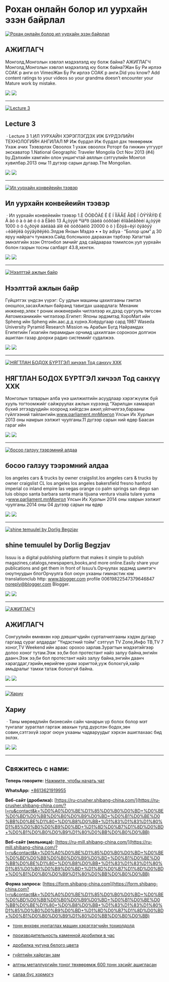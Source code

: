 # Рохан онлайн болор ил уурхайн эзэн байрлал

<a href="https://swt.shibang-china.com/?l=ru&img&k=%D0%A0%D0%BE%D1%85%D0%B0%D0%BD+%D0%BE%D0%BD%D0%BB%D0%B0%D0%B9%D0%BD+%D0%B1%D0%BE%D0%BB%D0%BE%D1%80+%D0%B8%D0%BB+%D1%83%D1%83%D1%80%D1%85%D0%B0%D0%B9%D0%BD+%D1%8D%D0%B7%D1%8D%D0%BD+%D0%B1%D0%B0%D0%B9%D1%80%D0%BB%D0%B0%D0%BB" target="_blank">![Рохан онлайн болор ил уурхайн эзэн байрлал](http://static.shibang-china.com/all-800x300/470.jpg)</a>

## АЖИГЛАГЧ
Монголд,Монголын хэвлэл мэдээлэлд юу болж байна? АЖИГЛАГЧ Монголд,Монголын хэвлэл мэдээлэлд юу болж байна?Жан Бу Ри ирлээ СОАК р анги on VimeoЖан Бу Ри ирлээ СОАК р анги.Did you know? Add content ratings to your videos so your grandma doesn’t encounter your Mature work by mistake.


<a href="https://whatsapp.shibangsoft.com/WhatsApp.php" target="_blank" title="WhatsApp">![](http://static.shibang-china.com/icon/whatsapp.png)</a> <a href="https://swt.shibang-china.com/?l=ru&icon&k=%D0%A0%D0%BE%D1%85%D0%B0%D0%BD+%D0%BE%D0%BD%D0%BB%D0%B0%D0%B9%D0%BD+%D0%B1%D0%BE%D0%BB%D0%BE%D1%80+%D0%B8%D0%BB+%D1%83%D1%83%D1%80%D1%85%D0%B0%D0%B9%D0%BD+%D1%8D%D0%B7%D1%8D%D0%BD+%D0%B1%D0%B0%D0%B9%D1%80%D0%BB%D0%B0%D0%BB" target="_blank">![](http://static.shibang-china.com/icon/chat-ru.png)</a>

---

<a href="https://swt.shibang-china.com/?l=ru&img&k=%D0%A0%D0%BE%D1%85%D0%B0%D0%BD+%D0%BE%D0%BD%D0%BB%D0%B0%D0%B9%D0%BD+%D0%B1%D0%BE%D0%BB%D0%BE%D1%80+%D0%B8%D0%BB+%D1%83%D1%83%D1%80%D1%85%D0%B0%D0%B9%D0%BD+%D1%8D%D0%B7%D1%8D%D0%BD+%D0%B1%D0%B0%D0%B9%D1%80%D0%BB%D0%B0%D0%BB" target="_blank">![Lecture 3](http://static.shibang-china.com/all-800x300/787.jpg)</a>

## Lecture 3
&nbsp;&#0183;&#32;Lecture 3 1.ИЛ УУРХАЙН ХЭРЭГЛЭГДЭХ ИЖ БҮРДЭЛИЙН ТЕХНОЛОГИЙН АНГИЛАЛ № Иж бүрдэл Иж бүрдэл дэх төхөөрөмж Ухаж ачих Тээвэрлэх Овоолох 1 ухаж овоолох Роторт ба гинжин утгуурт экскаватор 1.National Geographic Traveler Mongolia Oct Nov 2013 (#4) by.Дэлхийн хамгийн олон уншигчтай аяллын сэтгүүлийн Монгол хувилбар.2013 оны 11 дүгээр сарын дугаар.The Mongolian.


<a href="https://whatsapp.shibangsoft.com/WhatsApp.php" target="_blank" title="WhatsApp">![](http://static.shibang-china.com/icon/whatsapp.png)</a> <a href="https://swt.shibang-china.com/?l=ru&icon&k=%D0%A0%D0%BE%D1%85%D0%B0%D0%BD+%D0%BE%D0%BD%D0%BB%D0%B0%D0%B9%D0%BD+%D0%B1%D0%BE%D0%BB%D0%BE%D1%80+%D0%B8%D0%BB+%D1%83%D1%83%D1%80%D1%85%D0%B0%D0%B9%D0%BD+%D1%8D%D0%B7%D1%8D%D0%BD+%D0%B1%D0%B0%D0%B9%D1%80%D0%BB%D0%B0%D0%BB" target="_blank">![](http://static.shibang-china.com/icon/chat-ru.png)</a>

---

<a href="https://swt.shibang-china.com/?l=ru&img&k=%D0%A0%D0%BE%D1%85%D0%B0%D0%BD+%D0%BE%D0%BD%D0%BB%D0%B0%D0%B9%D0%BD+%D0%B1%D0%BE%D0%BB%D0%BE%D1%80+%D0%B8%D0%BB+%D1%83%D1%83%D1%80%D1%85%D0%B0%D0%B9%D0%BD+%D1%8D%D0%B7%D1%8D%D0%BD+%D0%B1%D0%B0%D0%B9%D1%80%D0%BB%D0%B0%D0%BB" target="_blank">![Ил уурхайн конвейеийн тээвэр](http://static.shibang-china.com/all-800x300/981.jpg)</a>

## Ил уурхайн конвейеийн тээвэр
&nbsp;&#0183;&#32;Ил уурхайн конвейеийн тээвэр 1.&#200; &#211;&#211;&#208;&#213;&#192;&#201; &#202; &#203; &#205; &#206;&#205;&#194;&#197;&#201; &#197;&#208;&#200; &#205; &#210;&#221;&#221;&#194;&#221;&#208; &#201; &#196; &#226;&#243; &#243; &#224; &#242; &#224;&#235; &#243; &#243; &#228; &#203;&#229;&#234;&#246; 13 &#193;&#191;&#242;&#253;&#253;&#235; &#186;&#237;&#228;&#186;&#240; (&#228;&#224;&#235;&#228; &#243;&#243;&#240;&#245;&#224;&#233;&#237; &#234;&#238;&#237;&#226;&#229;&#233;&#229;&#240;&#232;&#233;&#237; &#225;&#191;&#242;&#253;&#253;&#235; 1000 &#242; &#246; &#245;&#191;&#240;&#242;&#253;&#235; &#225;&#224;&#233;&#228;&#224;&#227; &#225;&#238;&#235; &#232;&#235; &#243;&#243;&#240;&#245;&#224;&#233;&#237;&#245; 20000 &#242; &#246; ) &#200;&#245;&#253;&#226;&#247;&#235;&#253;&#237; &#245;&#253;&#226;&#242;&#253;&#253; &#247;&#232;&#227;&#235;&#253;&#235;&#228; &#242;&#253;&#253;&#226;&#253;&#240;&#235;&#253;&#235;&#242;.Элдэв Янзын Мэдээ • • by adiya&nbsp;&#0183;&#32;“Болор цом” д 30 яруу найрагч тунажээ.Сайд болсныхоо дараахан тэрбээр Хатагтай эмнэлгийн эзэн Отгонбол эмчийг дэд сайдаараа томилсон.уул уурхайн болон газрын тосны салбарт 43.8,хєнгєн.


<a href="https://whatsapp.shibangsoft.com/WhatsApp.php" target="_blank" title="WhatsApp">![](http://static.shibang-china.com/icon/whatsapp.png)</a> <a href="https://swt.shibang-china.com/?l=ru&icon&k=%D0%A0%D0%BE%D1%85%D0%B0%D0%BD+%D0%BE%D0%BD%D0%BB%D0%B0%D0%B9%D0%BD+%D0%B1%D0%BE%D0%BB%D0%BE%D1%80+%D0%B8%D0%BB+%D1%83%D1%83%D1%80%D1%85%D0%B0%D0%B9%D0%BD+%D1%8D%D0%B7%D1%8D%D0%BD+%D0%B1%D0%B0%D0%B9%D1%80%D0%BB%D0%B0%D0%BB" target="_blank">![](http://static.shibang-china.com/icon/chat-ru.png)</a>

---

<a href="https://swt.shibang-china.com/?l=ru&img&k=%D0%A0%D0%BE%D1%85%D0%B0%D0%BD+%D0%BE%D0%BD%D0%BB%D0%B0%D0%B9%D0%BD+%D0%B1%D0%BE%D0%BB%D0%BE%D1%80+%D0%B8%D0%BB+%D1%83%D1%83%D1%80%D1%85%D0%B0%D0%B9%D0%BD+%D1%8D%D0%B7%D1%8D%D0%BD+%D0%B1%D0%B0%D0%B9%D1%80%D0%BB%D0%B0%D0%BB" target="_blank">![Нээлттэй ажлын байр](http://static.shibang-china.com/all-800x300/866.jpg)</a>

## Нээлттэй ажлын байр
Гүйцэтгэх үндсэн үүрэг: Су удлын машины цахилгааны гэмтэл оношлох,засахАжлын байранд тавигдах шаардлага: Механик инженер,элек т роник инженерийн чиглэлээр их,дээд сургууль төгссөн Автомеханикийн чиглэлээр.Египет: Японы эрдэмтэд XopoMart ийн Spheng ийн Spheng ийн.аас.д д хүрнэ.Хоёрдугаар сард 1987 Waseda University Pyramid Research Mission нь Арабын Бүгд Найрамдах Египетийн Гизагийн пирамидын орчимд цахилгаан соронзон долгион ашиглан газар доорхи радио системийг судалжээ.


<a href="https://whatsapp.shibangsoft.com/WhatsApp.php" target="_blank" title="WhatsApp">![](http://static.shibang-china.com/icon/whatsapp.png)</a> <a href="https://swt.shibang-china.com/?l=ru&icon&k=%D0%A0%D0%BE%D1%85%D0%B0%D0%BD+%D0%BE%D0%BD%D0%BB%D0%B0%D0%B9%D0%BD+%D0%B1%D0%BE%D0%BB%D0%BE%D1%80+%D0%B8%D0%BB+%D1%83%D1%83%D1%80%D1%85%D0%B0%D0%B9%D0%BD+%D1%8D%D0%B7%D1%8D%D0%BD+%D0%B1%D0%B0%D0%B9%D1%80%D0%BB%D0%B0%D0%BB" target="_blank">![](http://static.shibang-china.com/icon/chat-ru.png)</a>

---

<a href="https://swt.shibang-china.com/?l=ru&img&k=%D0%A0%D0%BE%D1%85%D0%B0%D0%BD+%D0%BE%D0%BD%D0%BB%D0%B0%D0%B9%D0%BD+%D0%B1%D0%BE%D0%BB%D0%BE%D1%80+%D0%B8%D0%BB+%D1%83%D1%83%D1%80%D1%85%D0%B0%D0%B9%D0%BD+%D1%8D%D0%B7%D1%8D%D0%BD+%D0%B1%D0%B0%D0%B9%D1%80%D0%BB%D0%B0%D0%BB" target="_blank">![НЯГТЛАН БОДОХ БҮРТГЭЛ хичээл Тод санхүү ХХК](http://static.shibang-china.com/all-800x300/1324.jpg)</a>

## НЯГТЛАН БОДОХ БҮРТГЭЛ хичээл Тод санхүү ХХК
Монголын татварын алба үнэ шилжилтийн асуудлаар хэрэгжүүлж буй хууль тогтоомжийг сайжруулах ажлын хүрээнд “Харилцан хамаарал бүхий этгээдүүдийн хооронд хийгдсэн ажил,үйлчилгээ,барааны гүйлгээний тайлангийн.www.parliament.mnМонгол Улсын Их Хурлын 2013 оны намрын ээлжит чуулганы.11 дүгээр сарын ний өдөр Баасан гараг ийн


<a href="https://whatsapp.shibangsoft.com/WhatsApp.php" target="_blank" title="WhatsApp">![](http://static.shibang-china.com/icon/whatsapp.png)</a> <a href="https://swt.shibang-china.com/?l=ru&icon&k=%D0%A0%D0%BE%D1%85%D0%B0%D0%BD+%D0%BE%D0%BD%D0%BB%D0%B0%D0%B9%D0%BD+%D0%B1%D0%BE%D0%BB%D0%BE%D1%80+%D0%B8%D0%BB+%D1%83%D1%83%D1%80%D1%85%D0%B0%D0%B9%D0%BD+%D1%8D%D0%B7%D1%8D%D0%BD+%D0%B1%D0%B0%D0%B9%D1%80%D0%BB%D0%B0%D0%BB" target="_blank">![](http://static.shibang-china.com/icon/chat-ru.png)</a>

---

<a href="https://swt.shibang-china.com/?l=ru&img&k=%D0%A0%D0%BE%D1%85%D0%B0%D0%BD+%D0%BE%D0%BD%D0%BB%D0%B0%D0%B9%D0%BD+%D0%B1%D0%BE%D0%BB%D0%BE%D1%80+%D0%B8%D0%BB+%D1%83%D1%83%D1%80%D1%85%D0%B0%D0%B9%D0%BD+%D1%8D%D0%B7%D1%8D%D0%BD+%D0%B1%D0%B0%D0%B9%D1%80%D0%BB%D0%B0%D0%BB" target="_blank">![босоо галзуу тээрэмний алдаа](http://static.shibang-china.com/all-800x300/687.jpg)</a>

## босоо галзуу тээрэмний алдаа
los angeles cars &amp; trucks by owner craigslist.los angeles cars &amp; trucks by owner craigslist CL los angeles los angeles bakersfield fresno hanford imperial co inland empire las vegas orange co palm springs san diego san luis obispo santa barbara santa maria tijuana ventura visalia tulare yuma &gt;www.parliament.mnМонгол Улсын Их Хурлын 2014 оны хаврын ээлжит чуулганы.2014 оны 04 дүгээр сарын ны өдөр


<a href="https://whatsapp.shibangsoft.com/WhatsApp.php" target="_blank" title="WhatsApp">![](http://static.shibang-china.com/icon/whatsapp.png)</a> <a href="https://swt.shibang-china.com/?l=ru&icon&k=%D0%A0%D0%BE%D1%85%D0%B0%D0%BD+%D0%BE%D0%BD%D0%BB%D0%B0%D0%B9%D0%BD+%D0%B1%D0%BE%D0%BB%D0%BE%D1%80+%D0%B8%D0%BB+%D1%83%D1%83%D1%80%D1%85%D0%B0%D0%B9%D0%BD+%D1%8D%D0%B7%D1%8D%D0%BD+%D0%B1%D0%B0%D0%B9%D1%80%D0%BB%D0%B0%D0%BB" target="_blank">![](http://static.shibang-china.com/icon/chat-ru.png)</a>

---

<a href="https://swt.shibang-china.com/?l=ru&img&k=%D0%A0%D0%BE%D1%85%D0%B0%D0%BD+%D0%BE%D0%BD%D0%BB%D0%B0%D0%B9%D0%BD+%D0%B1%D0%BE%D0%BB%D0%BE%D1%80+%D0%B8%D0%BB+%D1%83%D1%83%D1%80%D1%85%D0%B0%D0%B9%D0%BD+%D1%8D%D0%B7%D1%8D%D0%BD+%D0%B1%D0%B0%D0%B9%D1%80%D0%BB%D0%B0%D0%BB" target="_blank">![shine temuulel by Dorlig Begzjav](http://static.shibang-china.com/all-800x300/926.jpg)</a>

## shine temuulel by Dorlig Begzjav
Issuu is a digital publishing platform that makes it simple to publish magazines,catalogs,newspapers,books,and more online.Easily share your publications and get them in front of Issuu’s.Орчуулах эрдэмд шимтэгч оюутнуудын блогОрчуулга бол оюун ухааны гимнастик юм translationclub http: www.blogger.com profile 00619822547379646847 noreply@blogger.com Blogger.


<a href="https://whatsapp.shibangsoft.com/WhatsApp.php" target="_blank" title="WhatsApp">![](http://static.shibang-china.com/icon/whatsapp.png)</a> <a href="https://swt.shibang-china.com/?l=ru&icon&k=%D0%A0%D0%BE%D1%85%D0%B0%D0%BD+%D0%BE%D0%BD%D0%BB%D0%B0%D0%B9%D0%BD+%D0%B1%D0%BE%D0%BB%D0%BE%D1%80+%D0%B8%D0%BB+%D1%83%D1%83%D1%80%D1%85%D0%B0%D0%B9%D0%BD+%D1%8D%D0%B7%D1%8D%D0%BD+%D0%B1%D0%B0%D0%B9%D1%80%D0%BB%D0%B0%D0%BB" target="_blank">![](http://static.shibang-china.com/icon/chat-ru.png)</a>

---

<a href="https://swt.shibang-china.com/?l=ru&img&k=%D0%A0%D0%BE%D1%85%D0%B0%D0%BD+%D0%BE%D0%BD%D0%BB%D0%B0%D0%B9%D0%BD+%D0%B1%D0%BE%D0%BB%D0%BE%D1%80+%D0%B8%D0%BB+%D1%83%D1%83%D1%80%D1%85%D0%B0%D0%B9%D0%BD+%D1%8D%D0%B7%D1%8D%D0%BD+%D0%B1%D0%B0%D0%B9%D1%80%D0%BB%D0%B0%D0%BB" target="_blank">![АЖИГЛАГЧ](http://static.shibang-china.com/all-800x300/59.jpg)</a>

## АЖИГЛАГЧ
Сонгуулийн өмнөхөн нэр дэвшигчдийн сурталчилгааны хэдэн дугаар гаргаад сураг алдардаг “Үндэстний тойм” сэтгүүл TV Zone,Инфо ТВ,TV 7 хоног,TV Weekend ийн араас орохоо зарлав.Зурагтын мэдээтэйгээр долоо хоног тутам.Ээж ээ,би бол протестант найз залуу байна,энгийн даанч.Ээж ээ,би бол протестант найз залуу байна,энгийн даанч харагддаг,гэрийн,өөрийгөө урам зоригтой,ууж болохгүй,хайр амьдралыг тамхи татаж болохгүй байна.


<a href="https://whatsapp.shibangsoft.com/WhatsApp.php" target="_blank" title="WhatsApp">![](http://static.shibang-china.com/icon/whatsapp.png)</a> <a href="https://swt.shibang-china.com/?l=ru&icon&k=%D0%A0%D0%BE%D1%85%D0%B0%D0%BD+%D0%BE%D0%BD%D0%BB%D0%B0%D0%B9%D0%BD+%D0%B1%D0%BE%D0%BB%D0%BE%D1%80+%D0%B8%D0%BB+%D1%83%D1%83%D1%80%D1%85%D0%B0%D0%B9%D0%BD+%D1%8D%D0%B7%D1%8D%D0%BD+%D0%B1%D0%B0%D0%B9%D1%80%D0%BB%D0%B0%D0%BB" target="_blank">![](http://static.shibang-china.com/icon/chat-ru.png)</a>

---

<a href="https://swt.shibang-china.com/?l=ru&img&k=%D0%A0%D0%BE%D1%85%D0%B0%D0%BD+%D0%BE%D0%BD%D0%BB%D0%B0%D0%B9%D0%BD+%D0%B1%D0%BE%D0%BB%D0%BE%D1%80+%D0%B8%D0%BB+%D1%83%D1%83%D1%80%D1%85%D0%B0%D0%B9%D0%BD+%D1%8D%D0%B7%D1%8D%D0%BD+%D0%B1%D0%B0%D0%B9%D1%80%D0%BB%D0%B0%D0%BB" target="_blank">![Хариу](http://static.shibang-china.com/all-800x300/1324.jpg)</a>

## Хариу
&nbsp;&#0183;&#32;Таны мөрөөдлийн бизнесийн сайн чанарын үр болох болор мэт тунгалаг зураглал гаргаж авахын тулд дүрслэн бодох,зөн совин,сэтгэхүй зэрэг оюун ухааны чадваруудыг хэрхэн ашиглахаас бид эхлэх.

<a href="https://whatsapp.shibangsoft.com/WhatsApp.php" target="_blank" title="WhatsApp">![](http://static.shibang-china.com/icon/whatsapp.png)</a> <a href="https://swt.shibang-china.com/?l=ru&icon&k=%D0%A0%D0%BE%D1%85%D0%B0%D0%BD+%D0%BE%D0%BD%D0%BB%D0%B0%D0%B9%D0%BD+%D0%B1%D0%BE%D0%BB%D0%BE%D1%80+%D0%B8%D0%BB+%D1%83%D1%83%D1%80%D1%85%D0%B0%D0%B9%D0%BD+%D1%8D%D0%B7%D1%8D%D0%BD+%D0%B1%D0%B0%D0%B9%D1%80%D0%BB%D0%B0%D0%BB" target="_blank">![](http://static.shibang-china.com/icon/chat-ru.png)</a>

---
## Свяжитесь с нами:

**Теперь говорите:** [Нажмите, чтобы начать чат](https://swt.shibang-china.com?l=ru&contact&k=%D0%A0%D0%BE%D1%85%D0%B0%D0%BD+%D0%BE%D0%BD%D0%BB%D0%B0%D0%B9%D0%BD+%D0%B1%D0%BE%D0%BB%D0%BE%D1%80+%D0%B8%D0%BB+%D1%83%D1%83%D1%80%D1%85%D0%B0%D0%B9%D0%BD+%D1%8D%D0%B7%D1%8D%D0%BD+%D0%B1%D0%B0%D0%B9%D1%80%D0%BB%D0%B0%D0%BB)

**WhatsApp:**  [+8613621919955](https://whatsapp.shibangsoft.com/WhatsApp.php)

**Веб-сайт (дробилка):** [https://ru-crusher.shibang-china.com/](https://ru-crusher.shibang-china.com/?l=ru&contact&k=%D0%A0%D0%BE%D1%85%D0%B0%D0%BD+%D0%BE%D0%BD%D0%BB%D0%B0%D0%B9%D0%BD+%D0%B1%D0%BE%D0%BB%D0%BE%D1%80+%D0%B8%D0%BB+%D1%83%D1%83%D1%80%D1%85%D0%B0%D0%B9%D0%BD+%D1%8D%D0%B7%D1%8D%D0%BD+%D0%B1%D0%B0%D0%B9%D1%80%D0%BB%D0%B0%D0%BB)

**Веб-сайт (мельница):** [https://ru-mill.shibang-china.com/](https://ru-mill.shibang-china.com/?l=ru&contact&k=%D0%A0%D0%BE%D1%85%D0%B0%D0%BD+%D0%BE%D0%BD%D0%BB%D0%B0%D0%B9%D0%BD+%D0%B1%D0%BE%D0%BB%D0%BE%D1%80+%D0%B8%D0%BB+%D1%83%D1%83%D1%80%D1%85%D0%B0%D0%B9%D0%BD+%D1%8D%D0%B7%D1%8D%D0%BD+%D0%B1%D0%B0%D0%B9%D1%80%D0%BB%D0%B0%D0%BB)

**Форма запроса:** [https://form.shibang-china.com](https://form.shibang-china.com?l=ru&contact&k=%D0%A0%D0%BE%D1%85%D0%B0%D0%BD+%D0%BE%D0%BD%D0%BB%D0%B0%D0%B9%D0%BD+%D0%B1%D0%BE%D0%BB%D0%BE%D1%80+%D0%B8%D0%BB+%D1%83%D1%83%D1%80%D1%85%D0%B0%D0%B9%D0%BD+%D1%8D%D0%B7%D1%8D%D0%BD+%D0%B1%D0%B0%D0%B9%D1%80%D0%BB%D0%B0%D0%BB)

* [тонн өнхрөх нунтаглах машин хэрэглэгчийн тохиолдолд](../130/%D1%82%D0%BE%D0%BD%D0%BD%20%D3%A9%D0%BD%D1%85%D1%80%D3%A9%D1%85%20%D0%BD%D1%83%D0%BD%D1%82%D0%B0%D0%B3%D0%BB%D0%B0%D1%85%20%D0%BC%D0%B0%D1%88%D0%B8%D0%BD%20%D1%85%D1%8D%D1%80%D1%8D%D0%B3%D0%BB%D1%8D%D0%B3%D1%87%D0%B8%D0%B9%D0%BD%20%D1%82%D0%BE%D1%85%D0%B8%D0%BE%D0%BB%D0%B4%D0%BE%D0%BB%D0%B4.md)

* [производительность каменной дробилки в час](../126/%D0%BF%D1%80%D0%BE%D0%B8%D0%B7%D0%B2%D0%BE%D0%B4%D0%B8%D1%82%D0%B5%D0%BB%D1%8C%D0%BD%D0%BE%D1%81%D1%82%D1%8C%20%D0%BA%D0%B0%D0%BC%D0%B5%D0%BD%D0%BD%D0%BE%D0%B9%20%D0%B4%D1%80%D0%BE%D0%B1%D0%B8%D0%BB%D0%BA%D0%B8%20%D0%B2%20%D1%87%D0%B0%D1%81.md)

* [дробилка чугуна белого цвета](../130/%D0%B4%D1%80%D0%BE%D0%B1%D0%B8%D0%BB%D0%BA%D0%B0%20%D1%87%D1%83%D0%B3%D1%83%D0%BD%D0%B0%20%D0%B1%D0%B5%D0%BB%D0%BE%D0%B3%D0%BE%20%D1%86%D0%B2%D0%B5%D1%82%D0%B0.md)

* [гүйлтийн хайрган зам](../127/%D0%B3%D2%AF%D0%B9%D0%BB%D1%82%D0%B8%D0%B9%D0%BD%20%D1%85%D0%B0%D0%B9%D1%80%D0%B3%D0%B0%D0%BD%20%D0%B7%D0%B0%D0%BC.md)

* [алтны металлургийн тоног төхөөрөмж 600 тонн зэсийг ашигласан](../130/%D0%B0%D0%BB%D1%82%D0%BD%D1%8B%20%D0%BC%D0%B5%D1%82%D0%B0%D0%BB%D0%BB%D1%83%D1%80%D0%B3%D0%B8%D0%B9%D0%BD%20%D1%82%D0%BE%D0%BD%D0%BE%D0%B3%20%D1%82%D3%A9%D1%85%D3%A9%D3%A9%D1%80%D3%A9%D0%BC%D0%B6%20600%20%D1%82%D0%BE%D0%BD%D0%BD%20%D0%B7%D1%8D%D1%81%D0%B8%D0%B9%D0%B3%20%D0%B0%D1%88%D0%B8%D0%B3%D0%BB%D0%B0%D1%81%D0%B0%D0%BD.md)

* [салаа бүс хормогч](../129/%D1%81%D0%B0%D0%BB%D0%B0%D0%B0%20%D0%B1%D2%AF%D1%81%20%D1%85%D0%BE%D1%80%D0%BC%D0%BE%D0%B3%D1%87.md)